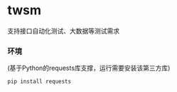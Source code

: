 # twsm
支持接口自动化测试、大数据等测试需求

### 环境
(基于Python的requests库支撑，运行需要安装该第三方库)
```bash
pip install requests
```